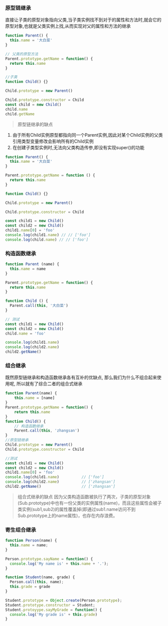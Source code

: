 ### 原型链继承
直接让子类的原型对象指向父类,当子类实例找不到对于的属性和方法时,就会它的原型对象,也就是父类实例上找,从而实现对父的属性和方法的继承

```javascript
function Parent() {
  this.name = '大白菜'
}

// 父类的原型方法
Parent.prototype.getName = function() {
  return this.name
}

//子类
function Child() {}

Child.prototype = new Parent()

Child.prototype.constructor = Child 
const child = new Child()
child.name 
child.getName
```
> 原型链继承的缺点
1. 由于所有Child实例原型都指向同一个Parent实例,因此对某个Child实例的父类引用类型变量修改会影响所有的Child实例
2. 在创建子类型实例时,无法向父类构造传参,即没有实现super()的功能

```javascript
function Parent() {
  this.name = '大白菜'
}

Parent.prototype.getName = function () {
  return this.name
}

function Child() {}

Child.prototype = new Parent()

Child.prototype.constructor = Child

const child1 = new Child()
const child2 = new Child()
child1.name[0] = 'foo'
console.log(child1.name) // // ['foo']
console.log(child.name) // // ['foo']
```

### 构造函数继承
```javascript
function Parent (name) {
  this.name = name
}

Parent.prototype.getName = function() {
  return this.name
}

function Child () {
  Parent.call(this, '大白菜')
}

// 测试
const child1 = new Child()
const child2 = new Child()
child.name = 'foo'

console.log(child1.name)
console.log(child2.name)
child2.getName()
```

### 组合继承
既然原型链继承和构造函数继承各有互补的优缺点, 那么我们为什么不组合起来使用呢, 所以就有了综合二者的组合式继承
```javascript
function Parent(name) {
    this.name = [name]
}
Parent.prototype.getName = function() {
    return this.name
}
function Child() {
    // 构造函数继承
    Parent.call(this, 'zhangsan') 
}
//原型链继承
Child.prototype = new Parent()
Child.prototype.constructor = Child

//测试
const child1 = new Child()
const child2 = new Child()
child1.name[0] = 'foo'
console.log(child1.name)          // ['foo']
console.log(child2.name)          // ['zhangsan']
child2.getName()                  // ['zhangsan']

```
> 组合式继承的缺点
因为父类构造函数被执行了两次，子类的原型对象(Sub.prototype)中也有一份父类的实例属性(name)，而且这些属性会被子类实例(sub1,sub2)的属性覆盖掉(即通过sub1.name访问不到Sub.prototype上的name属性)，也存在内存浪费。


### 寄生组合继承
```javascript
function Person(name) {
  this.name = name;
}

Person.prototype.sayName = function() {
  console.log('My name is' + this.name + '.');
}

function Student(name, grade) {
  Person.call(this, name);
  this.grade = grade
}

Student.prototype = Object.create(Person.prototype);
Student.prototype.constructor = Student;
Student.protoyype.sayMyGrade = function() {
  console.log('My grade is' + this.grade)
}
```